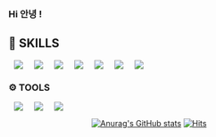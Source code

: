 ### Hi 안녕 !

## 💪 SKILLS
<div style= "display: flex">
  <img src ="https://img.shields.io/badge/-HTML5-orange?&style=for-the-badge&logo=HTML5&logoColor=white" style= "height: auto; margin-left: 10px; margin-right :    10px"/>
<img src ="https://img.shields.io/badge/-CSS3-9cf?&style=for-the-badge&logo=CSS3&logoColor=white" style= "height: auto; margin-left: 10px; margin-right : 10px"/>
<img src ="https://img.shields.io/badge/-JavaScript-F7DF1E?&style=for-the-badge&logo=JavaScript&logoColor=white" style= "height: auto; margin-left: 10px; margin-right : 10px"/>
<img src ="https://img.shields.io/badge/-React-61DAFB?&style=for-the-badge&logo=React&logoColor=white" style= "height: auto; margin-left: 10px; margin-right : 10px"/>
<img src ="https://img.shields.io/badge/-Scss-ff69b4?&style=for-the-badge&logo=Scopus&logoColor=white" style= "height: auto; margin-left: 10px; margin-right : 10px"/>
 <img src ="https://img.shields.io/badge/-styled--components-ff96b4?&style=for-the-badge&logo=styled-components&logoColor=white" style= "height: auto; margin-left: 10px; margin-right : 10px"/>
  <img src ="https://img.shields.io/badge/-TypeScript-informational?&style=for-the-badge&logo=TypeScript&logoColor=white" style= "height: auto; margin-left: 10px; margin-right :    10px"/>
</div>

### ⚙️ TOOLS
<div style= "display: flex">
  <img src ="https://img.shields.io/badge/-Git-F05032?&style=for-the-badge&logo=Git&logoColor=white" style= "height: auto; margin-left: 10px; margin-right : 10px"/>
    <img src ="https://img.shields.io/badge/-Visual Studio Code-007ACC?&style=for-the-badge&logo=Visual Studio Code&logoColor=white" style= "height: auto; margin-left: 10px; margin-right : 10px"/>
  <img src ="https://img.shields.io/badge/-Amazon AWS-232F3E?&style=for-the-badge&logo=Amazon AWS&logoColor=white" style= "height: auto; margin-left: 10px; margin-right : 10px"/>
</div>

<!--
**ssxst31/ssxst31** is a ✨ _special_ ✨ repository because its `README.md` (this file) appears on your GitHub profile.

Here are some ideas to get you started:

- 🔭 I’m currently working on ...
- 🌱 I’m currently learning ...
- 👯 I’m looking to collaborate on ...
- 🤔 I’m looking for help with ...
- 💬 Ask me about ...
- 📫 How to reach me: ...
- 😄 Pronouns: ...
- ⚡ Fun fact: ...
--><div align="center">
[![Anurag's GitHub stats](https://github-readme-stats.vercel.app/api?username=ssxst31)](https://github.com/anuraghazra/github-readme-stats)
  [![Hits](https://hits.seeyoufarm.com/api/count/incr/badge.svg?url=https%3A%2F%2Fgithub.com%2Fssxst31%2Fssxst31&count_bg=%23FF2929&title_bg=%232F33FF&icon=redux.svg&icon_color=%23E7E7E7&title=hits&edge_flat=false)](https://hits.seeyoufarm.com)
</div>



